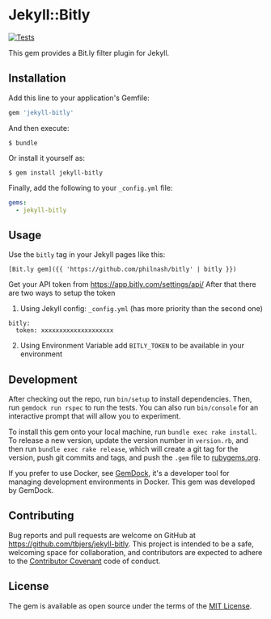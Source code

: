 # Jekyll::Bitly

[![Tests](https://github.com/saiqulhaq/jekyll-bitly/actions/workflows/test.yml/badge.svg)](https://github.com/saiqulhaq/jekyll-bitly/actions/workflows/test.yml)

This gem provides a Bit.ly filter plugin for Jekyll.

## Installation

Add this line to your application's Gemfile:

```ruby
gem 'jekyll-bitly'
```

And then execute:

    $ bundle

Or install it yourself as:

    $ gem install jekyll-bitly

Finally, add the following to your `_config.yml` file:

```yaml
gems:
  - jekyll-bitly
```

## Usage

Use the `bitly` tag in your Jekyll pages like this:

```erb
[Bit.ly gem]({{ 'https://github.com/philnash/bitly' | bitly }})
```

Get your API token from https://app.bitly.com/settings/api/
After that there are two ways to setup the token
1. Using Jekyll config: `_config.yml` (has more priority than the second one)

```
bitly:
  token: xxxxxxxxxxxxxxxxxxxx
```

2. Using Environment Variable
add `BITLY_TOKEN` to be available in your environment

## Development

After checking out the repo, run `bin/setup` to install dependencies. Then, run `gemdock run rspec` to run the tests. You can also run `bin/console` for an interactive prompt that will allow you to experiment.

To install this gem onto your local machine, run `bundle exec rake install`. To release a new version, update the version number in `version.rb`, and then run `bundle exec rake release`, which will create a git tag for the version, push git commits and tags, and push the `.gem` file to [rubygems.org](https://rubygems.org).

If you prefer to use Docker, see [GemDock](https://github.com/saiqulhaq/gemdock), it's a developer tool for managing development environments in Docker. This gem was developed by GemDock.

## Contributing

Bug reports and pull requests are welcome on GitHub at https://github.com/tbjers/jekyll-bitly. This project is intended to be a safe, welcoming space for collaboration, and contributors are expected to adhere to the [Contributor Covenant](http://contributor-covenant.org) code of conduct.


## License

The gem is available as open source under the terms of the [MIT License](http://opensource.org/licenses/MIT).

